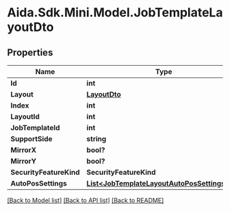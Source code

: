 # Aida.Sdk.Mini.Model.JobTemplateLayoutDto

## Properties

Name | Type | Description | Notes
------------ | ------------- | ------------- | -------------
**Id** | **int** |  | [optional] 
**Layout** | [**LayoutDto**](LayoutDto.md) |  | [optional] 
**Index** | **int** |  | [optional] 
**LayoutId** | **int** |  | [optional] 
**JobTemplateId** | **int** |  | [optional] 
**SupportSide** | **string** |  | [optional] 
**MirrorX** | **bool?** |  | [optional] 
**MirrorY** | **bool?** |  | [optional] 
**SecurityFeatureKind** | **SecurityFeatureKind** |  | [optional] 
**AutoPosSettings** | [**List&lt;JobTemplateLayoutAutoPosSettingsDto&gt;**](JobTemplateLayoutAutoPosSettingsDto.md) |  | [optional] 

[[Back to Model list]](../README.md#documentation-for-models) [[Back to API list]](../README.md#documentation-for-api-endpoints) [[Back to README]](../README.md)

